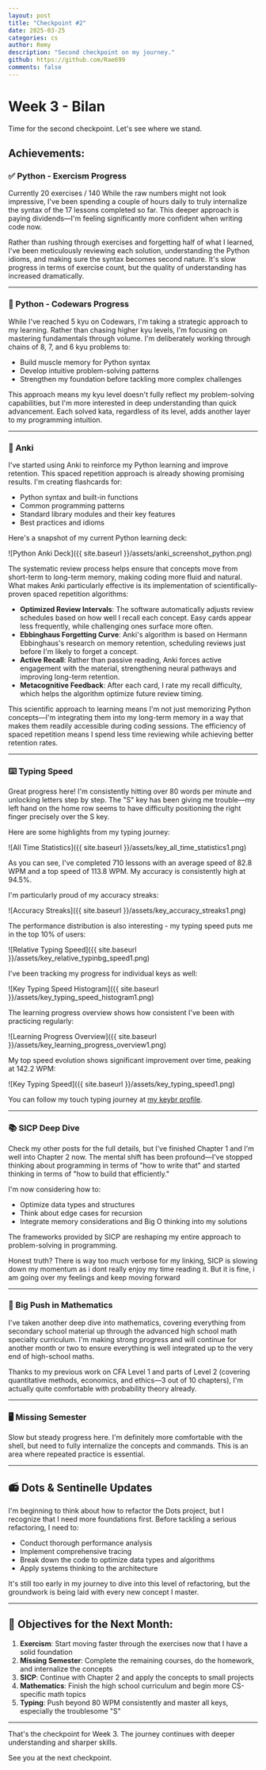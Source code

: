 ```yaml
---
layout: post
title: "Checkpoint #2"
date: 2025-03-25
categories: cs 
author: Remy
description: "Second checkpoint on my journey."
github: https://github.com/Rae699
comments: false
---
```


# Week 3 - Bilan

Time for the second checkpoint. Let's see where we stand.

## Achievements:

### ✅ Python - Exercism Progress
Currently 20 exercises / 140
While the raw numbers might not look impressive, I've been spending a couple of hours daily to truly internalize the syntax of the 17 lessons completed so far. 
This deeper approach is paying dividends—I'm feeling significantly more confident when writing code now.

Rather than rushing through exercises and forgetting half of what I learned, I've been meticulously reviewing each solution, understanding the Python idioms, and making sure the syntax becomes second nature. It's slow progress in terms of exercise count, but the quality of understanding has increased dramatically.


--- 

### 🥋 Python - Codewars Progress

While I've reached 5 kyu on Codewars, I'm taking a strategic approach to my learning. Rather than chasing higher kyu levels, I'm focusing on mastering fundamentals through volume. I'm deliberately working through chains of 8, 7, and 6 kyu problems to:
- Build muscle memory for Python syntax
- Develop intuitive problem-solving patterns
- Strengthen my foundation before tackling more complex challenges

This approach means my kyu level doesn't fully reflect my problem-solving capabilities, but I'm more interested in deep understanding than quick advancement. Each solved kata, regardless of its level, adds another layer to my programming intuition.


---

### 🧠 Anki

I've started using Anki to reinforce my Python learning and improve retention. This spaced repetition approach is already showing promising results. I'm creating flashcards for:

- Python syntax and built-in functions
- Common programming patterns
- Standard library modules and their key features
- Best practices and idioms

Here's a snapshot of my current Python learning deck:

![Python Anki Deck]({{ site.baseurl }}/assets/anki_screenshot_python.png)

The systematic review process helps ensure that concepts move from short-term to long-term memory, making coding more fluid and natural. 
What makes Anki particularly effective is its implementation of scientifically-proven spaced repetition algorithms:

- **Optimized Review Intervals**: The software automatically adjusts review schedules based on how well I recall each concept. Easy cards appear less frequently, while challenging ones surface more often.
- **Ebbinghaus Forgetting Curve**: Anki's algorithm is based on Hermann Ebbinghaus's research on memory retention, scheduling reviews just before I'm likely to forget a concept.
- **Active Recall**: Rather than passive reading, Anki forces active engagement with the material, strengthening neural pathways and improving long-term retention.
- **Metacognitive Feedback**: After each card, I rate my recall difficulty, which helps the algorithm optimize future review timing.

This scientific approach to learning means I'm not just memorizing Python concepts—I'm integrating them into my long-term memory in a way that makes them readily accessible during coding sessions. The efficiency of spaced repetition means I spend less time reviewing while achieving better retention rates.


---

### ⌨️ Typing Speed

Great progress here! I'm consistently hitting over 80 words per minute and unlocking letters step by step. The "S" key has been giving me trouble—my left hand on the home row seems to have difficulty positioning the right finger precisely over the S key.

Here are some highlights from my typing journey:

![All Time Statistics]({{ site.baseurl }}/assets/key_all_time_statistics1.png)

As you can see, I've completed 710 lessons with an average speed of 82.8 WPM and a top speed of 113.8 WPM. My accuracy is consistently high at 94.5%.

I'm particularly proud of my accuracy streaks:

![Accuracy Streaks]({{ site.baseurl }}/assets/key_accuracy_streaks1.png)

The performance distribution is also interesting - my typing speed puts me in the top 10% of users:

![Relative Typing Speed]({{ site.baseurl }}/assets/key_relative_typinbg_speed1.png)

I've been tracking my progress for individual keys as well:

![Key Typing Speed Histogram]({{ site.baseurl }}/assets/key_typing_speed_histogram1.png)

The learning progress overview shows how consistent I've been with practicing regularly:

![Learning Progress Overview]({{ site.baseurl }}/assets/key_learning_progress_overview1.png)

My top speed evolution shows significant improvement over time, peaking at 142.2 WPM:

![Key Typing Speed]({{ site.baseurl }}/assets/key_typing_speed1.png)

You can follow my touch typing journey at [my keybr profile](https://www.keybr.com/profile/s3tv7lr).


---

### 📚 SICP Deep Dive

Check my other posts for the full details, but I've finished Chapter 1 and I'm well into Chapter 2 now. 
The mental shift has been profound—I've stopped thinking about programming in terms of "how to write that" and started thinking in terms of "how to build that efficiently."

I'm now considering how to:
- Optimize data types and structures
- Think about edge cases for recursion
- Integrate memory considerations and Big O thinking into my solutions

The frameworks provided by SICP are reshaping my entire approach to problem-solving in programming.

Honest truth? There is way too much verbose for my linking, SICP is slowing down my momentum as i dont really enjoy my time reading it.
But it is fine, i am going over my feelings and keep moving forward


---

### 🧮 Big Push in Mathematics

I've taken another deep dive into mathematics, covering everything from secondary school material up through the advanced high school math specialty curriculum. 
I'm making strong progress and will continue for another month or two to ensure everything is well integrated up to the very end of high-school maths.

Thanks to my previous work on CFA Level 1 and parts of Level 2 (covering quantitative methods, economics, and ethics—3 out of 10 chapters), I'm actually quite comfortable with probability theory already.


---

### 🖥️ Missing Semester

Slow but steady progress here. 
I'm definitely more comfortable with the shell, but need to fully internalize the concepts and commands. 
This is an area where repeated practice is essential.



---

## 📻 Dots & Sentinelle Updates

I'm beginning to think about how to refactor the Dots project, but I recognize that I need more foundations first. Before tackling a serious refactoring, I need to:
- Conduct thorough performance analysis
- Implement comprehensive tracing
- Break down the code to optimize data types and algorithms
- Apply systems thinking to the architecture

It's still too early in my journey to dive into this level of refactoring, but the groundwork is being laid with every new concept I master.

---

## 🎯 Objectives for the Next Month:

1. **Exercism**: Start moving faster through the exercises now that I have a solid foundation
2. **Missing Semester**: Complete the remaining courses, do the homework, and internalize the concepts
3. **SICP**: Continue with Chapter 2 and apply the concepts to small projects
4. **Mathematics**: Finish the high school curriculum and begin more CS-specific math topics
5. **Typing**: Push beyond 80 WPM consistently and master all keys, especially the troublesome "S"

---

That's the checkpoint for Week 3. The journey continues with deeper understanding and sharper skills.

See you at the next checkpoint. 